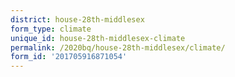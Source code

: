 ```yaml
---
district: house-28th-middlesex
form_type: climate
unique_id: house-28th-middlesex-climate
permalink: /2020bq/house-28th-middlesex/climate/
form_id: '201705916871054'
---
```

